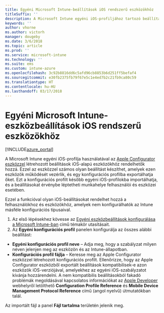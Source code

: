 ```yaml
---
title: Egyéni Microsoft Intune-beállítások iOS rendszerű eszközökhöz
titleSuffix: ''
description: A Microsoft Intune egyéni iOS-profiljához tartozó beállítások ismertetése.
keywords: ''
author: vhorne
ms.author: victorh
manager: dougeby
ms.date: 3/6/2018
ms.topic: article
ms.prod: ''
ms.service: microsoft-intune
ms.technology: ''
ms.suite: ems
ms.custom: intune-azure
ms.openlocfilehash: 3c92b8816dd6c5afd96cb8853b6d251ff5befaf4
ms.sourcegitcommit: e30fb2375fb79f67e5c1e4ed7b2c21fb9ca80c59
ms.translationtype: HT
ms.contentlocale: hu-HU
ms.lasthandoff: 03/17/2018
---
```

# <a name="microsoft-intune-custom-device-settings-for-devices-running-ios"></a>Egyéni Microsoft Intune-eszközbeállítások iOS rendszerű eszközökhöz

[!INCLUDE[azure_portal](./includes/azure_portal.md)]

A Microsoft Intune egyéni iOS-profilja használatával az [Apple Configurator eszközzel](https://itunes.apple.com/app/apple-configurator-2/id1037126344?mt=12) létrehozott beállítások iOS-alapú eszközökhöz rendelhetők hozzá. Ezzel az eszközzel számos olyan beállítást készíthet, amelyek ezen eszközök működését vezérlik, és egy konfigurációs profilba exportálhatja őket. Ezt a konfigurációs profilt később egyéni iOS-profilokba importálhatja, és a beállításokat érvénybe léptetheti munkahelye felhasználói és eszközei esetében.

Ezzel a funkcióval olyan iOS-beállításokat rendelhet hozzá a felhasználókhoz és eszközökhöz, amelyek nem konfigurálhatók az Intune másféle konfigurációs típusaival.


1. Az első lépésekhez kövesse az [Egyéni eszközbeállítások konfigurálása a Microsoft Intune-ban](custom-settings-configure.md) című témakör utasításait.
2. Az **Egyéni konfigurációs profil** panelen konfigurálja az összes alábbi beállítást:

- **Egyéni konfigurációs profil neve** – Adja meg, hogy a szabályzat milyen néven jelenjen meg az eszközön és az Intune-állapotban.
- **Konfigurációs profil fájlja** – Keresse meg az Apple Configurator eszközzel létrehozott konfigurációs profilt.
Ellenőrizze, hogy az Apple Configurator eszközből exportált beállítások kompatibilisek-e azon eszközök iOS-verziójával, amelyekhez az egyéni iOS-szabályzatot kívánja hozzárendelni. A nem kompatibilis beállításokból fakadó problémák megoldásával kapcsolatos információkat az [Apple Developer](https://developer.apple.com/) webhelyről letölthető **Configuration Profile Reference** és **Mobile Device Management Protocol Reference** című (angol nyelvű) útmutatókban talál.

Az importált fájl a panel **Fájl tartalma** területén jelenik meg.
